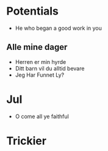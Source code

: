 Potentials
===

- He who began a good work in you

Alle mine dager
---

- Herren er min hyrde
- Ditt barn vil du alltid bevare
- Jeg Har Funnet Ly?



Jul
===
- O come all ye faithful



Trickier
===
